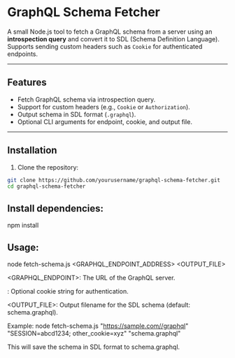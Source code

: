 # GraphQL Schema Fetcher

A small Node.js tool to fetch a GraphQL schema from a server using an **introspection query** and convert it to SDL (Schema Definition Language).  
Supports sending custom headers such as `Cookie` for authenticated endpoints.

---

## Features

- Fetch GraphQL schema via introspection query.
- Support for custom headers (e.g., `Cookie` or `Authorization`).
- Output schema in SDL format (`.graphql`).
- Optional CLI arguments for endpoint, cookie, and output file.

---

## Installation

1. Clone the repository:
```bash
git clone https://github.com/yourusername/graphql-schema-fetcher.git
cd graphql-schema-fetcher
```

## Install dependencies:

npm install

## Usage:

node fetch-schema.js <GRAPHQL_ENDPOINT_ADDRESS> <COOKIE OR Header> <OUTPUT_FILE>

<GRAPHQL_ENDPOINT>: The URL of the GraphQL server.

<COOKIE>: Optional cookie string for authentication.

<OUTPUT_FILE>: Output filename for the SDL schema (default: schema.graphql).

Example: 
node fetch-schema.js "https://sample.com//graphql" "SESSION=abcd1234; other_cookie=xyz" "schema.graphql"


This will save the schema in SDL format to schema.graphql.
